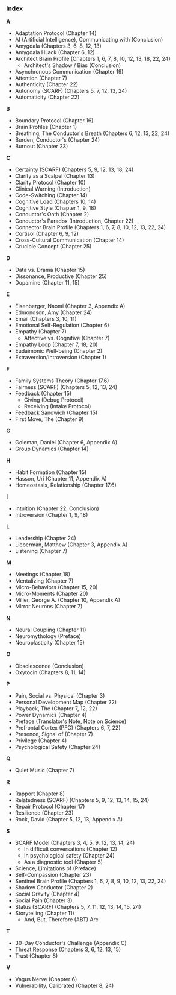 ### **Index**

**A**
*   Adaptation Protocol (Chapter 14)
*   AI (Artificial Intelligence), Communicating with (Conclusion)
*   Amygdala (Chapters 3, 6, 8, 12, 13)
*   Amygdala Hijack (Chapter 6, 12)
*   Architect Brain Profile (Chapters 1, 6, 7, 8, 10, 12, 13, 18, 22, 24)
    *   Architect's Shadow / Bias (Conclusion)
*   Asynchronous Communication (Chapter 19)
*   Attention (Chapter 7)
*   Authenticity (Chapter 22)
*   Autonomy (SCARF) (Chapters 5, 7, 12, 13, 24)
*   Automaticity (Chapter 22)

**B**
*   Boundary Protocol (Chapter 16)
*   Brain Profiles (Chapter 1)
*   Breathing, The Conductor's Breath (Chapters 6, 12, 13, 22, 24)
*   Burden, Conductor's (Chapter 24)
*   Burnout (Chapter 23)

**C**
*   Certainty (SCARF) (Chapters 5, 9, 12, 13, 18, 24)
*   Clarity as a Scalpel (Chapter 13)
*   Clarity Protocol (Chapter 10)
*   Clinical Warning (Introduction)
*   Code-Switching (Chapter 14)
*   Cognitive Load (Chapters 10, 14)
*   Cognitive Style (Chapter 1, 9, 18)
*   Conductor's Oath (Chapter 2)
*   Conductor's Paradox (Introduction, Chapter 22)
*   Connector Brain Profile (Chapters 1, 6, 7, 8, 10, 12, 13, 22, 24)
*   Cortisol (Chapter 6, 9, 12)
*   Cross-Cultural Communication (Chapter 14)
*   Crucible Concept (Chapter 25)

**D**
*   Data vs. Drama (Chapter 15)
*   Dissonance, Productive (Chapter 25)
*   Dopamine (Chapter 11, 15)

**E**
*   Eisenberger, Naomi (Chapter 3, Appendix A)
*   Edmondson, Amy (Chapter 24)
*   Email (Chapters 3, 10, 11)
*   Emotional Self-Regulation (Chapter 6)
*   Empathy (Chapter 7)
    *   Affective vs. Cognitive (Chapter 7)
*   Empathy Loop (Chapter 7, 18, 20)
*   Eudaimonic Well-being (Chapter 2)
*   Extraversion/Introversion (Chapter 1)

**F**
*   Family Systems Theory (Chapter 17.6)
*   Fairness (SCARF) (Chapters 5, 12, 13, 24)
*   Feedback (Chapter 15)
    *   Giving (Debug Protocol)
    *   Receiving (Intake Protocol)
*   Feedback Sandwich (Chapter 15)
*   First Move, The (Chapter 9)

**G**
*   Goleman, Daniel (Chapter 6, Appendix A)
*   Group Dynamics (Chapter 14)

**H**
*   Habit Formation (Chapter 15)
*   Hasson, Uri (Chapter 11, Appendix A)
*   Homeostasis, Relationship (Chapter 17.6)

**I**
*   Intuition (Chapter 22, Conclusion)
*   Introversion (Chapter 1, 9, 18)

**L**
*   Leadership (Chapter 24)
*   Lieberman, Matthew (Chapter 3, Appendix A)
*   Listening (Chapter 7)

**M**
*   Meetings (Chapter 18)
*   Mentalizing (Chapter 7)
*   Micro-Behaviors (Chapter 15, 20)
*   Micro-Moments (Chapter 20)
*   Miller, George A. (Chapter 10, Appendix A)
*   Mirror Neurons (Chapter 7)

**N**
*   Neural Coupling (Chapter 11)
*   Neuromythology (Preface)
*   Neuroplasticity (Chapter 15)

**O**
*   Obsolescence (Conclusion)
*   Oxytocin (Chapters 8, 11, 14)

**P**
*   Pain, Social vs. Physical (Chapter 3)
*   Personal Development Map (Chapter 22)
*   Playback, The (Chapter 7, 12, 22)
*   Power Dynamics (Chapter 4)
*   Preface (Translator's Note, Note on Science)
*   Prefrontal Cortex (PFC) (Chapters 6, 7, 22)
*   Presence, Signal of (Chapter 7)
*   Privilege (Chapter 4)
*   Psychological Safety (Chapter 24)

**Q**
*   Quiet Music (Chapter 7)

**R**
*   Rapport (Chapter 8)
*   Relatedness (SCARF) (Chapters 5, 9, 12, 13, 14, 15, 24)
*   Repair Protocol (Chapter 17)
*   Resilience (Chapter 23)
*   Rock, David (Chapter 5, 12, 13, Appendix A)

**S**
*   SCARF Model (Chapters 3, 4, 5, 9, 12, 13, 14, 24)
    *   In difficult conversations (Chapter 12)
    *   In psychological safety (Chapter 24)
    *   As a diagnostic tool (Chapter 5)
*   Science, Limitations of (Preface)
*   Self-Compassion (Chapter 23)
*   Sentinel Brain Profile (Chapters 1, 6, 7, 8, 9, 10, 12, 13, 22, 24)
*   Shadow Conductor (Chapter 2)
*   Social Gravity (Chapter 4)
*   Social Pain (Chapter 3)
*   Status (SCARF) (Chapters 5, 7, 11, 12, 13, 14, 15, 24)
*   Storytelling (Chapter 11)
    *   And, But, Therefore (ABT) Arc

**T**
*   30-Day Conductor's Challenge (Appendix C)
*   Threat Response (Chapters 3, 6, 12, 13, 15)
*   Trust (Chapter 8)

**V**
*   Vagus Nerve (Chapter 6)
*   Vulnerability, Calibrated (Chapter 8, 24)
      